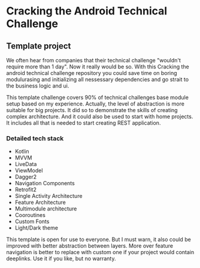 # Cracking the Android Technical Challenge
## Template project
We often hear from companies that their technical challenge "wouldn't require more than 1 day". Now it really would be so. With this Cracking the android technical challenge repository you could save time on boring modulurasing and initializing all nessessary dependencies and go strait to the business logic and ui.

This template challenge covers 90% of technical challenges base module setup based on my experience. Actually, the level of abstraction is more suitable for big projects. It did so to demonstrate the skills of creating complex architecture. And it could also be used to start with home projects. It includes all that is needed to start creating REST application. 

### Detailed tech stack
* Kotlin
* MVVM
* LiveData
* ViewModel
* Dagger2
* Navigation Components
* Retrofit2
* Single Activity Architecture
* Feature Architecture
* Multimodule architecture
* Cooroutines
* Custom Fonts
* Light/Dark theme

This template is open for use to everyone. But I must warn, it also could be improved with better abstraction between layers. More over feature navigation is better to replace with custom one if your project would contain deeplinks. Use it if you like, but no warranty. 
